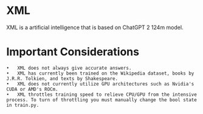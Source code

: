 # XML
XML is a artificial intelligence that is based on ChatGPT 2 124m model.

# Important Considerations
    •   XML does not always give accurate answers.
    •   XML has currently been trained on the Wikipedia dataset, books by J.R.R. Tolkien, and texts by Shakespeare.
    •   XML does not currently utilize GPU architectures such as Nvidia's CUDA or AMD's ROCm.
    •   XML throttles training speed to relieve CPU/GPU from the intensive process. To turn of throttling you must manually change the bool state in train.py.